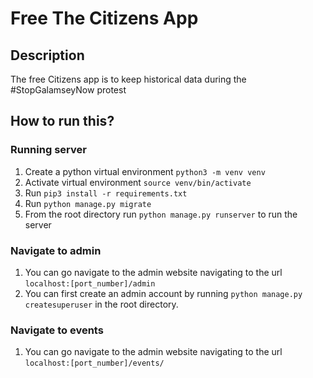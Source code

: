 # Free The Citizens App
## Description
The free Citizens app is to keep historical data during the #StopGalamseyNow protest

## How to run this?
### Running server
1. Create a python virtual environment
`python3 -m venv venv`
2. Activate virtual environment
`source venv/bin/activate`
3. Run `pip3 install -r requirements.txt`
4. Run `python manage.py migrate`
5. From the root directory run `python manage.py runserver` to run the server

### Navigate to admin
1. You can go navigate to the admin website navigating to the url `localhost:[port_number]/admin`
2. You can first create an admin account by running `python manage.py createsuperuser` in the root directory.

### Navigate to events
1. You can go navigate to the admin website navigating to the url `localhost:[port_number]/events/`
